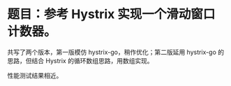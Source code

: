 # 题目：参考 Hystrix 实现一个滑动窗口计数器。

共写了两个版本，第一版模仿 hystrix-go，稍作优化；第二版延用 hystrix-go 的思路，但结合 Hystrix 的循环数组思路，用数组实现。

性能测试结果相近。
